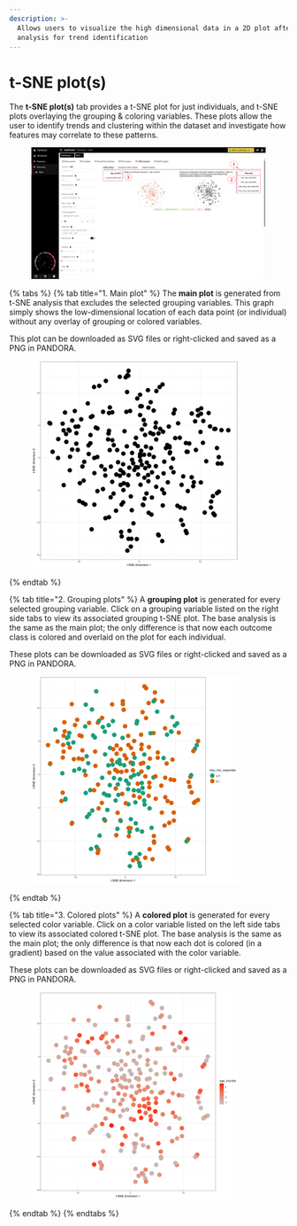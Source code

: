 ```yaml
---
description: >-
  Allows users to visualize the high dimensional data in a 2D plot after t-SNE
  analysis for trend identification
---
```


# t-SNE plot(s)

The **t-SNE plot(s)** tab provides a t-SNE plot for just individuals, and t-SNE plots overlaying the grouping & coloring variables. These plots allow the user to identify trends and clustering within the dataset and investigate how features may correlate to these patterns.

<figure><img src="../../../.gitbook/assets/tSNE_tSNE Plots_highres-min_annotated.png" alt=""><figcaption></figcaption></figure>

{% tabs %}
{% tab title="1. Main plot" %}
The **main plot** is generated from t-SNE analysis that excludes the selected grouping variables. This graph simply shows the low-dimensional location of each data point (or individual) without any overlay of grouping or colored variables.&#x20;

This plot can be downloaded as SVG files or right-clicked and saved as a PNG in PANDORA.

<figure><img src="../../../.gitbook/assets/Normal_tSNE.png" alt="" width="375"><figcaption></figcaption></figure>
{% endtab %}

{% tab title="2. Grouping plots" %}
A **grouping plot** is generated for every selected grouping variable. Click on a grouping variable listed on the right side tabs to view its associated grouping t-SNE plot. The base analysis is the same as the main plot; the only difference is that now each outcome class is colored and overlaid on the plot for each individual.

These plots can be downloaded as SVG files or right-clicked and saved as a PNG in PANDORA.

<figure><img src="../../../.gitbook/assets/Grouped_tSNE.png" alt="" width="375"><figcaption></figcaption></figure>
{% endtab %}

{% tab title="3. Colored plots" %}
A **colored plot** is generated for every selected color variable. Click on a color variable listed on the left side tabs to view its associated colored t-SNE plot. The base analysis is the same as the main plot; the only difference is that now each dot is colored (in a gradient) based on the value associated with the color variable.

These plots can be downloaded as SVG files or right-clicked and saved as a PNG in PANDORA.

<figure><img src="../../../.gitbook/assets/Colored_tSNE.png" alt="" width="375"><figcaption></figcaption></figure>
{% endtab %}
{% endtabs %}
